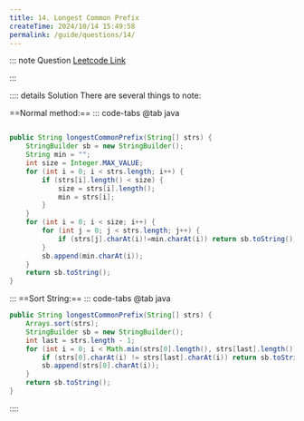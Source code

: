 ```yaml
---
title: 14. Longest Common Prefix
createTime: 2024/10/14 15:49:58
permalink: /guide/questions/14/
---
```


::: note Question
[Leetcode Link](https://leetcode.com/problems/longest-common-prefix/description/?envType=company&envId=amazon&favoriteSlug=amazon-thirty-days)

:::

:::: details Solution
There are several things to note:

==Normal method:==
::: code-tabs
@tab java

```java

public String longestCommonPrefix(String[] strs) {
    StringBuilder sb = new StringBuilder();
    String min = "";
    int size = Integer.MAX_VALUE;
    for (int i = 0; i < strs.length; i++) {
        if (strs[i].length() < size) {
            size = strs[i].length();
            min = strs[i];
        }
    }
    for (int i = 0; i < size; i++) {
        for (int j = 0; j < strs.length; j++) {
            if (strs[j].charAt(i)!=min.charAt(i)) return sb.toString();
        }
        sb.append(min.charAt(i));
    }
    return sb.toString();
}
```

:::
==Sort String:==
::: code-tabs
@tab java

```java
public String longestCommonPrefix(String[] strs) {
    Arrays.sort(strs);
    StringBuilder sb = new StringBuilder();
    int last = strs.length - 1;
    for (int i = 0; i < Math.min(strs[0].length(), strs[last].length()); i++) {
        if (strs[0].charAt(i) != strs[last].charAt(i)) return sb.toString();
        sb.append(strs[0].charAt(i));
    }
    return sb.toString();
}

```

::::

